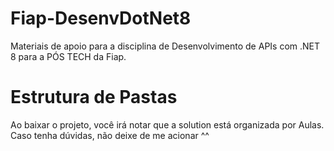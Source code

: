 # Fiap-DesenvDotNet8

Materiais de apoio para a disciplina de Desenvolvimento de APIs com .NET 8 para a PÓS TECH da Fiap.

# Estrutura de Pastas

Ao baixar o projeto, você irá notar que a solution está organizada por Aulas.
Caso tenha dúvidas, não deixe de me acionar ^^

